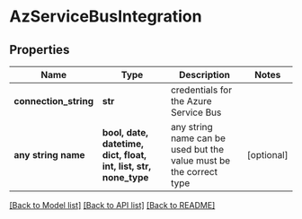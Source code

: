 # AzServiceBusIntegration


## Properties
Name | Type | Description | Notes
------------ | ------------- | ------------- | -------------
**connection_string** | **str** | credentials for the Azure Service Bus | 
**any string name** | **bool, date, datetime, dict, float, int, list, str, none_type** | any string name can be used but the value must be the correct type | [optional]

[[Back to Model list]](../README.md#documentation-for-models) [[Back to API list]](../README.md#documentation-for-api-endpoints) [[Back to README]](../README.md)



